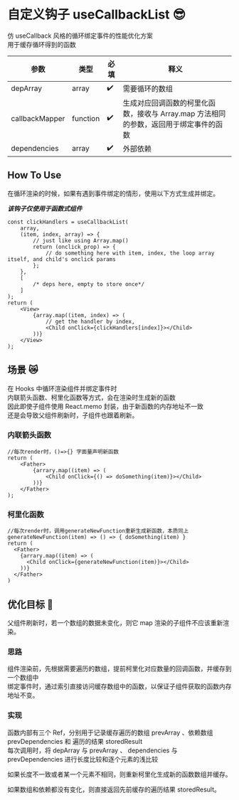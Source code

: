 # 自定义钩子 useCallbackList 😎

仿 useCallback 风格的循环绑定事件的性能优化方案  
用于缓存循环得到的函数

| 参数           | 类型     | 必填 | 释义                                                                                  |
| -------------- | -------- | ---- | ------------------------------------------------------------------------------------- |
| depArray       | array    | ✔️   | 需要循环的数组                                                                        |
| callbackMapper | function | ✔️   | 生成对应回调函数的柯里化函数，接收与 Array.map 方法相同的参数，返回用于绑定事件的函数 |
| dependencies   | array    | ✔️   | 外部依赖                                                                              |

## How To Use

在循环渲染的时候，如果有遇到事件绑定的情形，使用以下方式生成并绑定。

**_该钩子仅使用于函数式组件_**

```tsx
const clickHandlers = useCallbackList(
	array,
	(item, index, array) => {
		// just like using Array.map()
		return (onclick_prop) => {
			// do something here with item, index, the loop array itself, and child's onclick params
		};
	},
	[
		/* deps here, empty to store once*/
	]
);
return (
	<View>
		{array.map((item, index) => (
			// get the handler by index,
			<Child onClick={clickHandlers[index]}></Child>
		))}
	</View>
);
```

## 场景 😿

在 Hooks 中循环渲染组件并绑定事件时  
内联箭头函数、柯里化函数等方式，会在渲染时生成新的函数  
因此即使子组件使用 React.memo 封装，由于新函数的内存地址不一致  
还是会导致父组件刷新时，子组件也跟着刷新。

### 内联箭头函数

```tsx
//每次render时，()=>{} 字面量声明新函数
return (
	<Father>
		{arrary.map((item) => (
			<Child onClick={() => doSomething(item)}></Child>
		))}
	</Father>
);
```

### 柯里化函数

```tsx
//每次render时，调用generateNewFunction重新生成新函数，本质同上
generateNewFunction(item) => () => { doSomething(item) }
return (
  <Father>
    {arrary.map((item) => (
      <Child onClick={generateNewFunction(item)}></Child>
    ))}
  </Father>
)
```

## 优化目标 🎯

父组件刷新时，若一个数组的数据未变化，则它 map 渲染的子组件不应该重新渲染。

### 思路

组件渲染前，先根据需要遍历的数组，提前柯里化对应数量的回调函数，并缓存到一个数组中  
绑定事件时，通过索引直接访问缓存数组中的函数，以保证子组件获取的函数内存地址不变。

### 实现

函数内部有三个 Ref，分别用于记录缓存遍历的数组 prevArray 、依赖数组 prevDependencies 和 遍历的结果 storedResult  
每次调用时，将 depArray 与 prevArray 、 dependencies 与 prevDependencies 进行长度比较和逐个元素的浅比较

如果长度不一致或者某一个元素不相同，则重新柯里化生成新的函数数组并缓存。

如果数组和依赖都没有变化，则直接返回先前缓存的遍历结果 storedResult。
